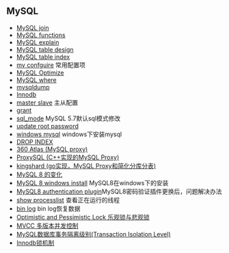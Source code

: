 ## MySQL
- [MySQL join](join.md)
- [MySQL functions](functions.md)
- [MySQL explain](explain.md)
- [MySQL table design](table_design.md)
- [MySQL table index](table_index.md)
- [my confguire](my_confguire.md) 常用配置项
- [MySQL Optimize](optimize.md)
- [MySQL where](where.md)
- [mysqldump](mysqldump.md)
- [Innodb](Innodb.md)
- [master slave](master-slave.md) 主从配置
- [grant](grant.md)
- [sql_mode](sql_mode.md) MySQL 5.7默认sql模式修改
- [update root password](root_password.md)
- [windows mysql](windows_mysql.md) windows下安装mysql
- [DROP INDEX](DROP_INDEX.md)
- [360 Atlas (MySQL proxy)](Atlas.md)
- [ProxySQL (C++实现的MySQL Proxy)](ProxySQL.md)
- [kingshard (go实现，MySQL Proxy和简化分库分表)](kingshard.md)
- [MySQL 8 的变化](mysql8_change.md)
- [MySQL 8 windows install](mysql8_windows_install.md) MySQL8在windows下的安装
- [MySQL8 authentication plugin](mysql8_authentication_plugin.md)MySQL8密码验证插件更换后，问题解决办法
- [show processlist](show_processlist.md) 查看正在运行的线程
- [bin log](binlog.md) bin log恢复数据
- [Optimistic and Pessimistic Lock 乐观锁与悲观锁](PessimisticOptimisticLock.md)
- [MVCC 多版本并发控制](MVCC.md)
- [MySQL数据库事务隔离级别(Transaction Isolation Level)](TransactionIsolationLevel.md)
- [Innodb锁机制](InnodbLock.md)